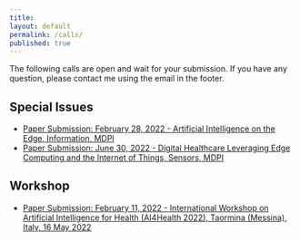 ```yaml
---
title:
layout: default
permalink: /calls/
published: true
---
```


The following calls are open and wait for your submission. If you have any question, please contact me using the email in the footer.

## Special Issues
- [Paper Submission: February 28, 2022 - Artificial Intelligence on the Edge, Information, MDPI](https://fcrlab.unime.it/calls/artificial-intelligence-in-the-edge)
- [Paper Submission: June 30, 2022 - Digital Healthcare Leveraging Edge Computing and the Internet of Things, Sensors, MDPI](https://www.mdpi.com/journal/sensors/special_issues/digihealth_IoT)

## Workshop
- [Paper Submission: February 11, 2022 - International Workshop on Artificial Intelligence for Health (AI4Health 2022), Taormina (Messina), Italy, 16 May 2022](https://www.ai4health.icar.cnr.it/)
